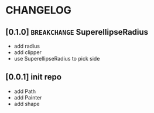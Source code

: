 # CHANGELOG

## [0.1.0] `BREAKCHANGE` SuperellipseRadius

* add radius
* add clipper
* use SuperellipseRadius to pick side

## [0.0.1] init repo

* add Path
* add Painter
* add shape
